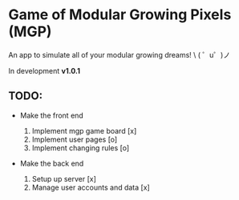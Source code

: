 Game of Modular Growing Pixels (MGP)
====================================

An app to simulate all of your modular growing dreams! \ ( ゜u゜)ノ

In development **v1.0.1**

TODO:
-----

* Make the front end
  1. Implement mgp game board [x]
  2. Implement user pages [o]
  3. Implement changing rules [o]

* Make the back end 
  1. Setup up server [x]
  2. Manage user accounts and data [x]
